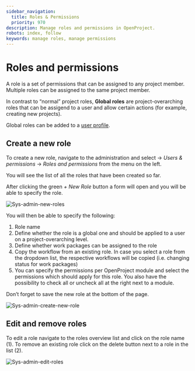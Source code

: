 ```yaml
---
sidebar_navigation:
  title: Roles & Permissions
  priority: 970
description: Manage roles and permissions in OpenProject.
robots: index, follow
keywords: manage roles, manage permissions
---
```

# Roles and permissions

A role is a set of permissions that can be assigned to any project  member. Multiple roles can be assigned to the same project member.

In contrast to “normal” project roles, **Global roles** are project-overarching roles that can be assigend to a user and allow certain actions (for example, creating new projects).

Global roles can be added to a [user profile](../users/#view-user-profile).

## Create a new role

To create a new role, navigate to the administration and select -> *Users & permissions* -> *Roles and permissions* from the menu on the left.

You will see the list of all the roles that have been created so far.

After clicking the green *+ New Role* button a form will open and you will be able to specify the role.

![Sys-admin-new-roles](Sys-admin-new-roles.png)

You will then be able to specify the following:

1. Role name
2. Define whether the role is a global one and should be applied to a user on a project-overarching level.
3. Define whether work packages can be assigned to the role
4. Copy the workflow from an existing role. In case you select a role  from the dropdown list, the respective workflows will be copied (i.e.  changing status for work packages)
5. You can specify the permissions per OpenProject module and select the permissions which should apply for this role. You also have the possibility to check all or uncheck all at the right next to a module.

Don’t forget to save the new role at the bottom of the page.

![Sys-admin-create-new-role](Sys-admin-create-new-role.png)

## Edit and remove roles

To edit a role navigate to the roles overview list and click on the  role name (1). To remove an existing role click on the delete button next to a role in the list (2).

![Sys-admin-edit-roles](Sys-admin-edit-roles.png)       